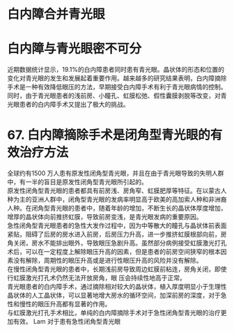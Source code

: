 # 白内障合并青光眼  
#  白内障与青光眼密不可分  
近期数据统计显示，$19.1\%$的白内障患者同时患有青光眼。晶状体的形态和位置的变化对青光眼的发生和发展起着重要作用。越来越多的研究结果表明，白内障摘除手术是一种有效降低眼压的方法，早期接受白内障手术有利于青光眼病情的控制。同时，由于青光眼患者的浅前房、小瞳孔、虹膜松弛、假性囊膜剥脱等改变，对青光眼患者的白内障手术又提出了极大的挑战。  
# 67. 白内障摘除手术是闭角型青光眼的有效治疗方法  
全球约有1500 万人患有原发性闭角型青光眼，并且在由于青光眼导致的失明人群中，有一半的盲目是原发性闭角型青光眼所引起的。  
原发性闭角型青光眼的患者都具有前房浅、房角窄、虹膜肥厚等特征。在以蒙古人种为主的亚洲人群中，闭角型青光眼的发病率明显高于欧美的高加索人种和非洲裔人种。在闭角型青光眼的患者中，随着年龄的增加，不断生长的晶状体厚度增加，增厚的晶状体向前推挤虹膜，导致前房变浅，是青光眼发病的重要原因。  
急性闭角型青光眼患者的急性大发作过程中，因为中等散大的瞳孔与晶状体前表面紧贴，阻碍了后房的房水进入前房，后房压力升高，进一步推挤虹膜根部向前，房角关闭，房水不能排出眼外，导致眼压急剧升高。虽然部分病例接受虹膜激光打孔术后，可以在一定程度上解除眼压升高的因素，但是患者的前房空间狭窄的根本因素没有解除，周期性的眼压升高或是进行性眼压升高的风险并没有解除。  
在慢性闭角型青光眼的患者中，长期浅前房导致周边虹膜前粘连，房角关闭，即使行虹膜激光打孔术仍然无法开放房角，眼 压会持续性地高于正常。  
青光眼患者的白内障手术，通过摘除相对较大的晶状体，植入厚度明显小于生理性晶状体的人工晶状体，可以显著地增大房水的循环空间，加深前房的深度，对于急性和慢性的眼压升高都有显著的作用。  
与虹膜激光打孔手术相比，单纯的白内障摘除手术对于急性闭角型青光眼的治疗更加有效。 Lam  对于患有急性闭角型青光眼  